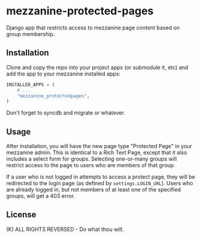 mezzanine-protected-pages
=========================

Django app that restricts access to mezzanine page content based on group membership.


Installation
------------

Clone and copy the repo into your project apps (or submodule it, etc) and add the app 
to your mezzanine installed apps:

```python
INSTALLED_APPS = (
	# ...
	"mezzanine_protectedpages",
)
```

Don't forget to syncdb and migrate or whatever.

Usage
-----

After installation, you will have the new page type "Protected Page" in your mezzanine admin.
This is identical to a Rich Text Page, except that it also includes a select form for groups.
Selecting one-or-many groups will restrict access to the page to users who are members of 
that group.  

If a user who is not logged in attempts to access a protect page, they will be redirected to 
the login page (as defined by `settings.LOGIN_URL`). Users who are already logged in, but not 
members of at least one of the specified groups, will get a 403 error.

License
-------

(K) ALL RIGHTS REVERSED - Do what thou wilt.
